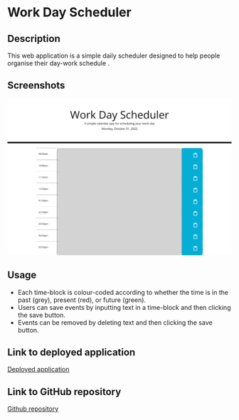 # Work Day Scheduler

## Description

This web application is a simple daily scheduler designed to help people organise their day-work schedule .

## Screenshots

![Work Day Scheduler Application Screenshot](./Assets/images/home-page.png)

## Usage

- Each time-block is colour-coded according to whether the time is in the past (grey), present (red), or future (green). 
- Users can save events by inputting text in a time-block and then clicking the save button.
- Events can be removed by deleting text and then clicking the save button.

## Link to deployed application

[Deployed application](https://eduardbahrin.github.io/work-day-scheduler/)

## Link to GitHub repository

[Github repository](https://github.com/eduardbahrin/work-day-scheduler)